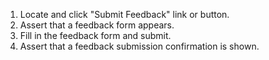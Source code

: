 1. Locate and click "Submit Feedback" link or button.
2. Assert that a feedback form appears.
3. Fill in the feedback form and submit.
4. Assert that a feedback submission confirmation is shown.